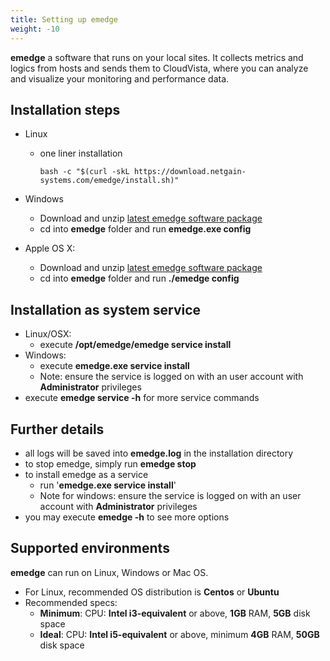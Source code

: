```yaml
---
title: Setting up emedge
weight: -10
---
```

**emedge** a software that runs on your local sites. It collects metrics and logics from hosts and sends them to CloudVista, where you can analyze and visualize your monitoring and performance data.

## Installation steps
  - Linux
    - one liner installation

          bash -c "$(curl -skL https://download.netgain-systems.com/emedge/install.sh)"

  - Windows
    - Download and unzip <a href="https://download.netgain-systems.com/emedge/emedge-latest.zip" target="_blank">latest emedge software package</a>
    - cd into **emedge** folder and run **emedge.exe config**

  - Apple OS X:
    - Download and unzip <a href="https://download.netgain-systems.com/emedge/emedge-latest.zip" target="_blank">latest emedge software package</a>
    - cd into **emedge** folder and run **./emedge config**

## Installation as system service
  - Linux/OSX:
    - execute **/opt/emedge/emedge service install**
  - Windows:
    - execute **emedge.exe service install**
    - Note: ensure the service is logged on with an user account with **Administrator** privileges
  - execute **emedge service -h** for more service commands

## Further details
  - all logs will be saved into **emedge.log** in the installation directory
  - to stop emedge, simply run **emedge stop**
  - to install emedge as a service
    - run '**emedge.exe service install**'
    - Note for windows: ensure the service is logged on with an user account with **Administrator** privileges
  - you may execute **emedge -h** to see more options

## Supported environments
**emedge** can run on Linux, Windows or Mac OS.
  - For Linux, recommended OS distribution is **Centos** or **Ubuntu**
  - Recommended specs:
    * **Minimum**: CPU: **Intel i3-equivalent** or above, **1GB** RAM, **5GB** disk space
    * **Ideal**:   CPU: **Intel i5-equivalent** or above, minimum **4GB** RAM, **50GB** disk space

